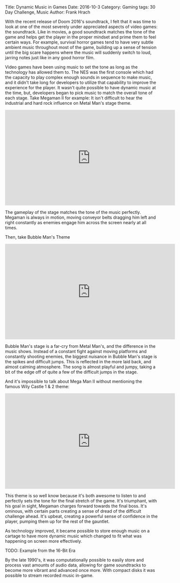 Title: Dynamic Music in Games
Date: 2016-10-3
Category: Gaming
tags: 30 Day Challenge, Music
Author: Frank Hrach


With the recent release of Doom 2016's soundtrack, I felt that it was time to look at one of the most severely
under appreciated aspects of video games: the soundtrack. Like in movies, a good soundtrack matches the tone of the
game and helps get the player in the proper mindset and prime them to feel certain ways. For example, survival
horror games tend to have very subtle ambient music throughout most of the game, building up a sense of tension
until the big scare happens where the music will suddenly switch to loud, jarring notes just like in any good
horror film.


Video games have been using music to set the tone as long as the technology has allowed them to. The NES was the
first console which had the capacity to play complex enough sounds in sequence to make music, and it didn't take
long for developers to utilize that capability to improve the experience for the player. It wasn't quite possible
to have dynamic music at the time, but, developers began to pick music to match the overall tone of each stage.
Take Megaman II for example: It isn't difficult to hear the industrial and hard rock influence on Metal Man's stage
theme.

<iframe width="560" height="315" src="https://www.youtube.com/embed/60c0Jv-VnJ0" frameborder="0"
allowfullscreen></iframe>

The gameplay of the stage matches the tone of the music perfectly. Megaman is always in motion, moving conveyor
belts dragging him left and right constantly as enemies engage him across the screen nearly at all times.


Then, take Bubble Man's Theme

<iframe width="560" height="315" src="https://www.youtube.com/embed/Kj0-aWXkolQ" frameborder="0"
allowfullscreen></iframe>

Bubble Man's stage is a far-cry from Metal Man's, and the difference in the music shows. Instead of a constant
fight against moving platforms and constantly shooting enemies, the biggest nuisance in Bubble Man's stage is the
spikes and difficult jumps. This is reflected in the more laid back, and almost calming atmosphere. The song is
almost playful and jumpy, taking a bit of the edge off of quite a few of the difficult jumps in the stage.


And it's impossible to talk about Mega Man II without mentioning the famous Wily Castle 1 & 2 theme:

<iframe width="560" height="315" src="https://www.youtube.com/embed/N4VtxWRfPOk" frameborder="0"
allowfullscreen></iframe>

This theme is so well know because it's both awesome to listen to and perfectly sets the tone for the final stretch
of the game. It's triumphant, with his goal in sight, Megaman charges forward towards the final boss. It's ominous,
with certain parts creating a sense of dread of the difficult challenge ahead. It's upbeat, creating a powerful
sense of confidence in the player, pumping them up for the rest of the gauntlet.


As technology improved, it became possible to store enough music on a cartage to have more dynamic music which
changed to fit what was happening on screen more effectively.


TODO: Example from the 16-Bit Era


By the late 1990's, it was computationally possible to easily store and process vast amounts of audio data,
allowing for game soundtracks to become more vibrant and advanced once more. With compact disks it was possible to
stream recorded music in-game.
